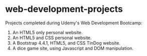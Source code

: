 # web-development-projects

Projects completed during Udemy's Web Development Bootcamp:
  1. An HTML5 only personal website.
  2. An HTML5 and CSS personal website.
  3. A Bootstrap 4.4.1, HTML5, and CSS TinDog website.
  4. A dice game site, using Javascript and DOM manipulation.
